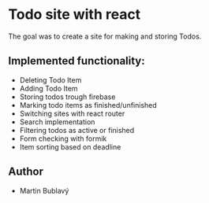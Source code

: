 # Todo site with react

The goal was to create a site for making and storing Todos.


## Implemented functionality:
- Deleting Todo Item
- Adding Todo Item
- Storing todos trough firebase
- Marking todo items as finished/unfinished
- Switching sites with react router
- Search implementation
- Filtering todos as active or finished
- Form checking with formik
- Item sorting based on deadline
## Author

- Martin Bublavý

